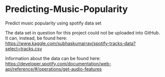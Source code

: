 # Predicting-Music-Popularity
 Predict music popularity using spotify data set

The data set in question for this project could not be uploaded into GitHub. It can, instead, be found here: https://www.kaggle.com/subhaskumarray/spotify-tracks-data?select=tracks.csv

Information about the data can be found here: https://developer.spotify.com/documentation/web-api/reference/#/operations/get-audio-features

